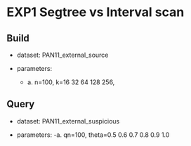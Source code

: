 # EXP1 Segtree vs Interval scan

## Build

- dataset: PAN11_external_source

- parameters:
    - a. n=100, k=16 32 64 128 256, 

## Query

- dataset: PAN11_external_suspicious

- parameters:
    -a. qn=100, theta=0.5 0.6 0.7 0.8 0.9 1.0